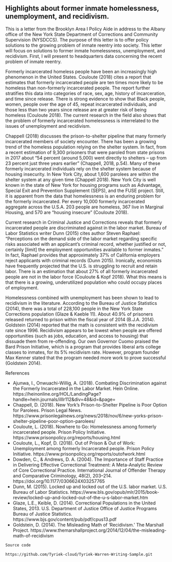 ## Highlights about former inmate homelessness, unemployment, and recidivism.  
<!DOCTYPE html>
<html>
<body>
  
<p>This is a letter from the Brooklyn Area I Policy Aide in address to the Albany office of the New York State Department 
of Corrections and Community Supervision (NYSDCCS). The purpose of this letter is to offer policy solutions to
the growing problem of inmate reentry into society. This letter will focus on solutions to former inmate homelessness, unemployment, and recidivism. 
First, I will present to headquarters data concerning the recent problem of inmate reentry.</p>

<p>Formerly incarcerated homeless people have been an increasingly high phenomenon in the United States.
Couloute (2018) cites a report that estimates that formerly incarcerated people are ten times more likely to be homeless
than non-formerly incarcerated people. The report further stratifies this data into categories of race, sex, age, 
history of incarceration, and time since release. There is strong evidence to show that Black people, women, people over the age of 45,
repeat incarcerated individuals, and those less than two years since release are at greater risk of being homeless (Couloute 2018). 
The current research in the field also shows that the problem of formerly incarcerated homelessness is interrelated to the issues of 
unemployment and recidivism.</p>

<p>Chappell (2018) discusses the prison-to-shelter pipeline that many formerly incarcerated members of society encounter. 
There has been a growing trend of the homeless population relying on the shelter system. 
In fact, from a recent estimation of 9,300 prisoners that were paroled from state prisons in 2017 about “54 percent 
(around 5,000) went directly to shelters – up from 23 percent just three years earlier” 
(Chappell, 2018, p.54). Many of these formerly incarcerated individuals rely on the shelter system because of 
housing insecurity. In New York City, about 1,600 parolees are within the shelter system at any given time (Chappell 2018). 
New York City is well known in the state of New York for housing programs such as Advantage, Special Exit and Prevention Supplement 
(SEPS), and the FUSE project. Still, it is apparent from the data that homelessness is an enduring problem for the formerly incarcerated. 
Per every 10,000 formerly incarcerated aggregate across the U.S.A. 203 people are homeless, 367 live in Marginal Housing, and 570 
are “housing insecure” (Couloute 2018).</p>

<p>Current research in Criminal Justice and Corrections reveals that formerly incarcerated people are discriminated against in 
the labor market. Bureau of Labor Statistics writer Dunn (2015) cites author Steven Raphael: “Perceptions on the demand side of the 
labor market regarding specific risks associated with an applicant’s criminal record, whether justified or not, certainly [limit] the employment 
opportunities available to former inmates.” In fact, Raphael provides that approximately 37% of California employers reject applicants with criminal 
records (Dunn 2015). Ironically, economists have frequently projected that the U.S. is struggling to recruit and retain labor. 
There is an estimation that about 27% of all formerly incarcerated people are not in the labor force (Couloute & Kopf 2018). 
What this means is that there is a growing, underutilized population who could occupy places of employment.</p>

<p>Homelessness combined with unemployment has been shown to lead to recidivism in the literature. According to the Bureau of Justice 
Statistics (2014), there was a total of 228,100 people in the New York State Corrections population (Glaze & Kaeble 11). About 40.9% of 
prisoners released returned to prison within the fiscal year of 2014 (B.J.A. 2014). Goldstein (2014) reported that the math is consistent with 
the recidivism rate since 1996. Recidivism appears to be lowest when people are offered opportunities (such as jobs, education, and access to housing) 
that dissuade them from re-offending. Our own Governor Cuomo praised the Bard Prison Initiative, which is a program that provides liberal arts college classes 
to inmates, for its 5% recidivism rate. However, program founder Max Kenner stated that the program needed more work to prove successful (Goldstein 2014).</p>

<div>
    <p>References</p>
    <ul>
<li>Ajunwa, I., Onwuachi-Willig, A. (2018). Combating Discrimination against the Formerly
 Incarcerated in the Labor Market. Hein Online. https://heinonline.org/HOL/LandingPage?handle=hein.journals/illlr112&div=48&id=&page=</li>

<li>Chappell, D. (2018). New York’s Prison-to-Shelter Pipeline is Poor Option for Parolees. Prison
Legal News. https://www.prisonlegalnews.org/news/2018/nov/6/new-yorks-prison-shelter-pipeline-poor-option-parolees/</li>  

<li>Couloute, L. (2018). Nowhere to Go: Homelessness among formerly incarcerated people. Prison
 Policy Initiative. https://www.prisonpolicy.org/reports/housing.html</li>

<li>Couloute, L., Kopf, D. (2018). Out of Prison & Out of Work: Unemployment among formerly
Incarcerated people. Prison Policy Initiative. https://www.prisonpolicy.org/reports/outofwork.html</li>

<li>Dowden, C., & Andrews, D. A. (2004). The Importance of Staff Practice in Delivering
Effective Correctional Treatment: A Meta-Analytic Review of Core Correctional Practice. 
International Journal of Offender Therapy and Comparative Criminology, 48(2), 203–214. https://doi.org/10.1177/0306624X03257765</li>  
  
<li>Dunn, M. (2015). Locked up and locked out of the U.S. labor market. U.S. Bureau of Labor
Statistics. https://www.bls.gov/opub/mlr/2015/book-review/locked-up-and-locked-out-of-the-u-s-labor-market.htm</li> 

<li>Glaze, L.E., Keible, D. (2014). Correctional Populations in the United States, 2013. U.S.
Department of Justice Office of Justice Programs Bureau of Justice Statistics. https://www.bjs.gov/content/pub/pdf/cpus13.pdf</li> 

<li>Goldstein, D. (2014). The Misleading Math of ‘Recidivism.’ The Marshall Project.
 https://www.themarshallproject.org/2014/12/04/the-misleading-math-of-recidivism</li>
    </ul>
  </div>

</body>
</html>



```markdown
Source code 

https://github.com/Tyriek-cloud/Tyriek-Warren-Writing-Sample.git
```
